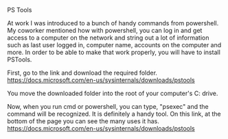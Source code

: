 PS Tools

At work I was introduced to a bunch of handy commands from powershell. My
coworker mentioned how with powershell, you can log in and get access
to a computer on the network and string out a lot of information such as
last user logged in, computer name, accounts on the computer and more.
In order to be able to make that work properly, you will have to install 
PSTools. 

First, go to the link and download the required folder. 
https://docs.microsoft.com/en-us/sysinternals/downloads/pstools

You move the downloaded folder into the root of your computer's C: drive.

Now, when you run cmd or powershell, you can type, "psexec" and the command will
be recognized. It is definitely a handy tool. On this link, at the bottom of the page
you can see the many uses it has. https://docs.microsoft.com/en-us/sysinternals/downloads/pstools